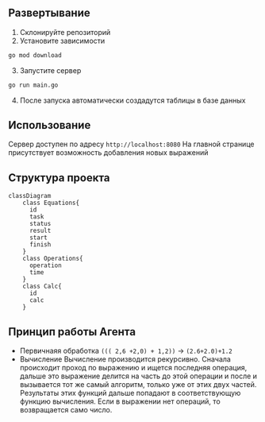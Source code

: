 ## Развертывание
1. Склонируйте репозиторий
2. Установите зависимости
```bash
go mod download
```
3. Запустите сервер
```bash
go run main.go
```
4. После запуска автоматически создадутся таблицы в базе данных
## Использование
Сервер доступен по адресу `http://localhost:8080`
На главной странице присутствует возможность добавления новых выражений
## Структура проекта
```mermaid
classDiagram
    class Equations{
      id
      task
      status
      result
      start
      finish
    }
    class Operations{
      operation
      time
    }
    class Calc{
      id
      calc
    }
```
## Принцип работы Агента
- Первичнаяя обработка `((( 2,6 +2,0) + 1,2))` -> `(2.6+2.0)+1.2`
- Вычисление
Вычисление производится рекурсивно. Сначала происходит проход по выражению и ищется последняя операция, дальше это выражение делится на часть до этой операции и после и вызывается тот же самый алгоритм, только уже от этих двух частей. Результаты этих функций дальше попадают в соответствующую функцию вычисления. Если в выражении нет операций, то возвращается само число.
